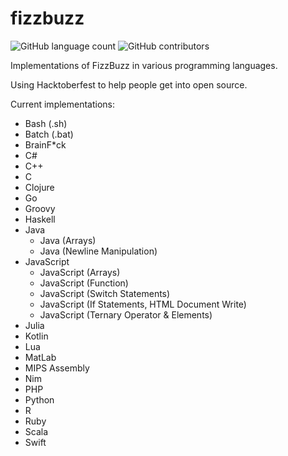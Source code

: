 # fizzbuzz

![GitHub language count](https://img.shields.io/github/languages/count/awesome-examples/fizzbuzz.svg)
![GitHub contributors](https://img.shields.io/github/contributors/awesome-examples/fizzbuzz.svg)

Implementations of FizzBuzz in various programming languages.

Using Hacktoberfest to help people get into open source.

Current implementations:

- Bash (.sh)
- Batch (.bat)
- BrainF*ck
- C#
- C++
- C
- Clojure
- Go
- Groovy
- Haskell
- Java
  - Java (Arrays)
  - Java (Newline Manipulation)
- JavaScript
  - JavaScript (Arrays)
  - JavaScript (Function)
  - JavaScript (Switch Statements)
  - JavaScript (If Statements, HTML Document Write)
  - JavaScript (Ternary Operator & Elements)
- Julia
- Kotlin
- Lua
- MatLab
- MIPS Assembly
- Nim
- PHP
- Python
- R
- Ruby
- Scala
- Swift
